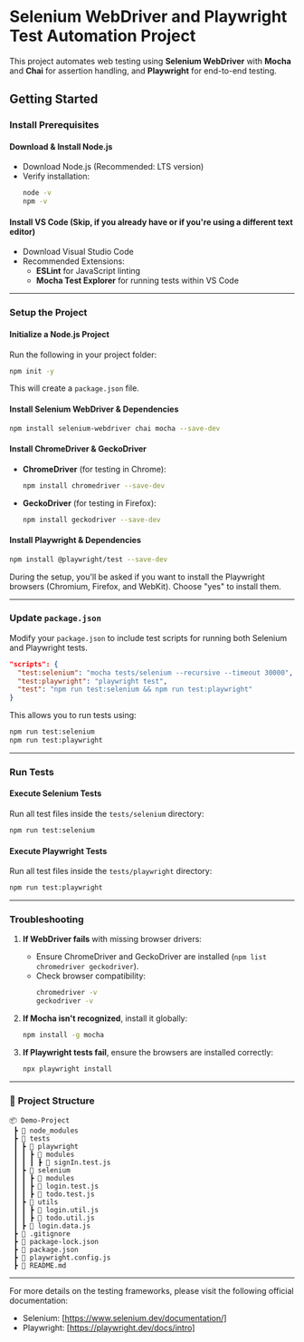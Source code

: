 # Selenium WebDriver and Playwright Test Automation Project

This project automates web testing using **Selenium WebDriver** with **Mocha** and **Chai** for assertion handling, and **Playwright** for end-to-end testing.

## Getting Started

### Install Prerequisites

#### **Download & Install Node.js**
- Download Node.js (Recommended: LTS version)
- Verify installation:
  ```sh
  node -v
  npm -v
  ```

#### **Install VS Code (Skip, if you already have or if you're using a different text editor)**
- Download Visual Studio Code
- Recommended Extensions:
  - **ESLint** for JavaScript linting
  - **Mocha Test Explorer** for running tests within VS Code

---

### Setup the Project

#### **Initialize a Node.js Project**
Run the following in your project folder:
```sh
npm init -y
```
This will create a `package.json` file.

#### **Install Selenium WebDriver & Dependencies**
```sh
npm install selenium-webdriver chai mocha --save-dev
```

#### **Install ChromeDriver & GeckoDriver**
- **ChromeDriver** (for testing in Chrome):
  ```sh
  npm install chromedriver --save-dev
  ```
- **GeckoDriver** (for testing in Firefox):
  ```sh
  npm install geckodriver --save-dev
  ```

#### **Install Playwright & Dependencies**
```sh
npm install @playwright/test --save-dev
```
During the setup, you'll be asked if you want to install the Playwright browsers (Chromium, Firefox, and WebKit). Choose "yes" to install them.

---

### Update `package.json`
Modify your `package.json` to include test scripts for running both Selenium and Playwright tests.

```json
"scripts": {
  "test:selenium": "mocha tests/selenium --recursive --timeout 30000",
  "test:playwright": "playwright test",
  "test": "npm run test:selenium && npm run test:playwright"
}
```

This allows you to run tests using:
```sh
npm run test:selenium
npm run test:playwright
```

---

### Run Tests

#### **Execute Selenium Tests**
Run all test files inside the `tests/selenium` directory:
```sh
npm run test:selenium
```

#### **Execute Playwright Tests**
Run all test files inside the `tests/playwright` directory:
```sh
npm run test:playwright
```

---

### **Troubleshooting**
1. **If WebDriver fails** with missing browser drivers:
   - Ensure ChromeDriver and GeckoDriver are installed (`npm list chromedriver geckodriver`).
   - Check browser compatibility:
     ```sh
     chromedriver -v
     geckodriver -v
     ```

2. **If Mocha isn't recognized**, install it globally:
   ```sh
   npm install -g mocha
   ```

3. **If Playwright tests fail**, ensure the browsers are installed correctly:
   ```sh
   npx playwright install
   ```

---

### 📂 **Project Structure**
```
📦 Demo-Project
 ┣ 📂 node_modules
 ┣ 📂 tests
 ┃ ┣ 📂 playwright
 ┃ ┃ ┣ 📂 modules
 ┃ ┃ ┃ ┣ 📜 signIn.test.js
 ┃ ┣ 📂 selenium
 ┃ ┃ ┣ 📂 modules
 ┃ ┃ ┣ 📜 login.test.js
 ┃ ┃ ┣ 📜 todo.test.js
 ┃ ┣ 📂 utils
 ┃ ┃ ┣ 📜 login.util.js
 ┃ ┃ ┣ 📜 todo.util.js
 ┃ ┣ 📜 login.data.js
 ┣ 📜 .gitignore
 ┣ 📜 package-lock.json
 ┣ 📜 package.json
 ┣ 📜 playwright.config.js
 ┣ 📜 README.md
```

---

For more details on the testing frameworks, please visit the following official documentation:

- Selenium: [https://www.selenium.dev/documentation/]
- Playwright: [https://playwright.dev/docs/intro]
